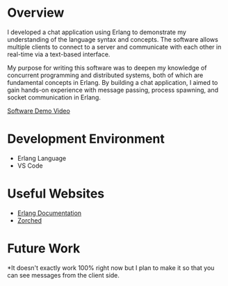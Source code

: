 # Overview

I developed a chat application using Erlang to demonstrate my understanding of the language syntax and concepts. The software allows multiple clients to connect to a server and communicate with each other in real-time via a text-based interface.

My purpose for writing this software was to deepen my knowledge of concurrent programming and distributed systems, both of which are fundamental concepts in Erlang. By building a chat application, I aimed to gain hands-on experience with message passing, process spawning, and socket communication in Erlang.

[Software Demo Video](http://youtube.link.goes.here)

# Development Environment

- Erlang Language
- VS Code

# Useful Websites

* [Erlang Documentation](https://www.erlang.org/doc/)
* [Zorched](https://www.zorched.net/2008/05/29/erlang-examples-talk-with-sockets/)

# Future Work

*It doesn't exactly work 100% right now but I plan to make it so that you can see messages from the client side.
